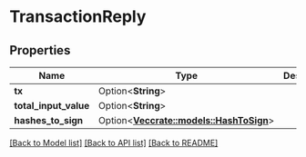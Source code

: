 # TransactionReply

## Properties

Name | Type | Description | Notes
------------ | ------------- | ------------- | -------------
**tx** | Option<**String**> |  | [optional]
**total_input_value** | Option<**String**> |  | [optional]
**hashes_to_sign** | Option<[**Vec<crate::models::HashToSign>**](HashToSign.md)> |  | [optional]

[[Back to Model list]](../README.md#documentation-for-models) [[Back to API list]](../README.md#documentation-for-api-endpoints) [[Back to README]](../README.md)


